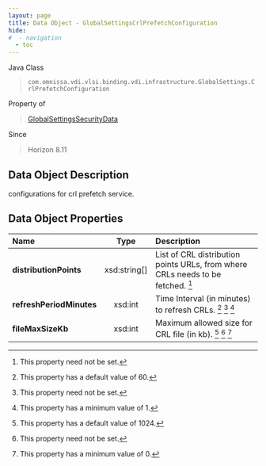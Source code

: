 ```yaml
---
layout: page
title: Data Object - GlobalSettingsCrlPrefetchConfiguration
hide:
#  - navigation
  - toc
---
```






Java Class
> `com.omnissa.vdi.vlsi.binding.vdi.infrastructure.GlobalSettings.CrlPrefetchConfiguration`

Property of
> [GlobalSettingsSecurityData](vdi.infrastructure.GlobalSettings.SecurityData.md#field_detail)

Since
> Horizon 8.11


## Data Object Description

configurations for crl prefetch service.

## Data Object Properties

 Name | Type | Description
:---|:---:|:---
**distributionPoints**|  xsd:string[]|  List of CRL distribution points URLs, from where CRLs needs to be fetched. [^1]
**refreshPeriodMinutes**|  xsd:int|  Time Interval (in minutes) to refresh CRLs. [^269] [^1] [^8]
**fileMaxSizeKb**|  xsd:int|  Maximum allowed size for CRL file (in kb). [^176] [^1] [^72]


 


[^1]: This property need not be set.
[^8]: This property has a minimum value of 1.
[^72]: This property has a minimum value of 0.
[^176]: This property has a default value of 1024.
[^269]: This property has a default value of 60.